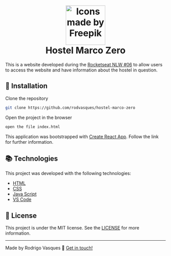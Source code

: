 <h1 align="center">
    <img alt="Icons made by Freepik" src="https://cdn-icons-png.flaticon.com/512/233/233433.png" height="124" width="124">
    <br>
    Hostel Marco Zero
</h1>

This is a website developed during the [Rocketseat NLW #06](https://nextlevelweek.com/pre-nlw) to allow users to access the website and have information about the hostel in question.

## :rocket: Installation

Clone the repository

```bash
git clone https://github.com/rodvasques/hostel-marco-zero
```

Open the project in the browser
```bash
open the file index.html
```



This application was bootstrapped with [Create React App](https://github.com/facebook/create-react-app). Follow the link for further information.

## :books: Technologies

This project was developed with the following technologies:

- [HTML](https://developer.mozilla.org/pt-BR/docs/Web/HTML)
- [CSS](https://developer.mozilla.org/pt-BR/docs/Web/CSS)
- [Java Script](https://developer.mozilla.org/pt-BR/docs/Web/JavaScript)
- [VS Code](https://code.visualstudio.com/)


## :memo: License

This project is under the MIT license. See the [LICENSE](https://github.com/rodvasques/hostel-marco-zero) for more information.

---

Made by Rodrigo Vasques :wave: [Get in touch!](https://www.linkedin.com/in/rodrigo-vasques-62292bb0/)